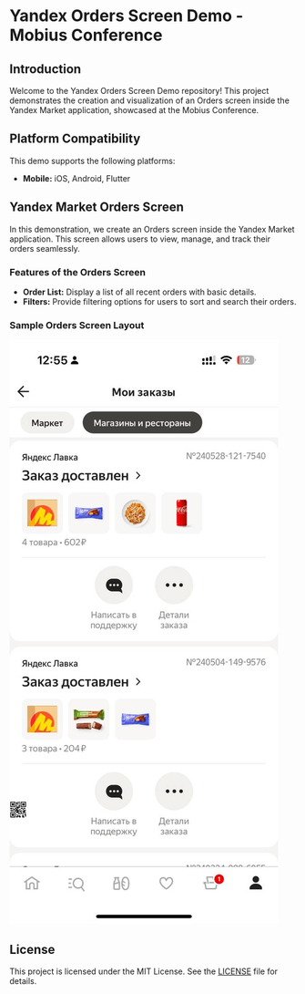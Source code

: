 # Yandex Orders Screen Demo - Mobius Conference

## Introduction
Welcome to the Yandex Orders Screen Demo repository! This project demonstrates the creation and visualization of an Orders screen inside the Yandex Market application, showcased at the Mobius Conference.

## Platform Compatibility
This demo supports the following platforms:
- **Mobile:** iOS, Android, Flutter

## Yandex Market Orders Screen
In this demonstration, we create an Orders screen inside the Yandex Market application. This screen allows users to view, manage, and track their orders seamlessly.

### Features of the Orders Screen
- **Order List:** Display a list of all recent orders with basic details.
- **Filters:** Provide filtering options for users to sort and search their orders.

### Sample Orders Screen Layout

<img title="a title" alt="Alt text" src="source.jpg">

## License
This project is licensed under the MIT License. See the [LICENSE](LICENSE) file for details.
